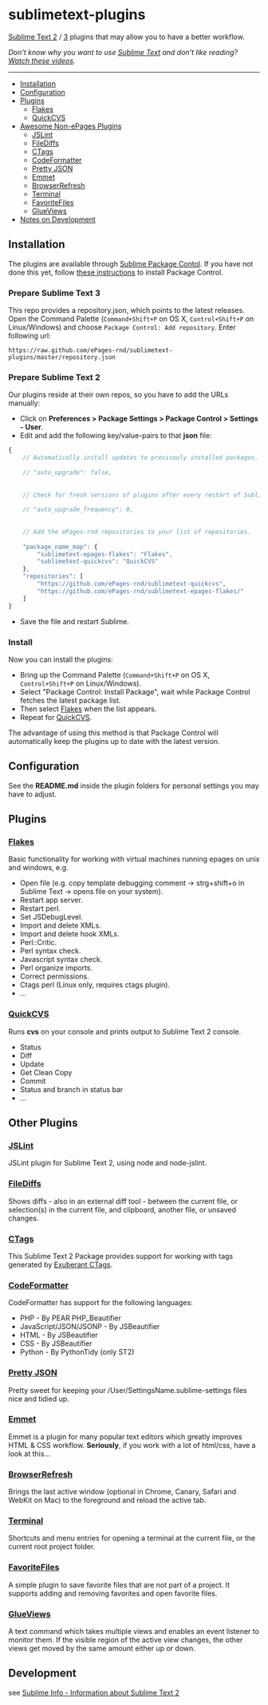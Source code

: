 sublimetext-plugins
=================

[Sublime Text 2](http://www.sublimetext.com/2) / [3](http://www.sublimetext.com/3) plugins that may allow you to have a better workflow.

*Don't know why you want to use [Sublime Text](http://www.sublimetext.com) and don't like reading? [Watch these videos](https://tutsplus.com/course/improve-workflow-in-sublime-text-2/).*

---

- [Installation](#installation)
- [Configuration](#configuration)
- [Plugins](#plugins)
  - [Flakes](#flakes)
  - [QuickCVS](#quickcvs)
- [Awesome Non-ePages Plugins](#other-plugins)
  - [JSLint](#jslint)
  - [FileDiffs](#filediffs)
  - [CTags](#ctags)
  - [CodeFormatter](#codeformatter)
  - [Pretty JSON](#pretty-json)
  - [Emmet](#emmet)
  - [BrowserRefresh](#browserrefresh)
  - [Terminal](#terminal)
  - [FavoriteFiles](#favoritefiles)
  - [GlueViews](#glueviews)
- [Notes on Development](#development)

Installation
------------
The plugins are available through [Sublime Package Contol](http://wbond.net/sublime_packages/package_control). If you have not done this yet, follow [these instructions](http://wbond.net/sublime_packages/package_control/installation) to install Package Control.


### Prepare Sublime Text 3

This repo provides a repository.json, which points to the latest releases. Open the Command Palette (`Command+Shift+P` on OS X, `Control+Shift+P` on Linux/Windows) and choose `Package Control: Add repository`. Enter following url:

```
https://raw.github.com/ePages-rnd/sublimetext-plugins/master/repository.json
```

### Prepare Sublime Text 2

Our plugins reside at their own repos, so you have to add the URLs manually:

* Click on **Preferences > Package Settings > Package Control > Settings - User**.
* Edit and add the following key/value-pairs to that **json** file:

```js
{   
    // Automatically install updates to previsouly installed packages. Default is true.
    
    // "auto_upgrade": false,
    
    
    // Check for fresh versions of plugins after every restart of Sublime Text.
    
    // "auto_upgrade_frequency": 0,
    
    
    // Add the ePages-rnd repositories to your list of repositories.
    
    "package_name_map": {
        "sublimetext-epages-flakes": "Flakes",
        "sublimetext-quickcvs": "QuickCVS"
    },
    "repositories": [
        "https://github.com/ePages-rnd/sublimetext-quickcvs",
        "https://github.com/ePages-rnd/sublimetext-epages-flakes/"
    ]
}
```

* Save the file and restart Sublime.

### Install

Now you can install the plugins:

* Bring up the Command Palette (`Command+Shift+P` on OS X, `Control+Shift+P` on Linux/Windows). 
* Select "Package Control: Install Package", wait while Package Control fetches the latest package list. 
* Then select [Flakes](https://github.com/ePages-rnd/sublimetext-epages-flakes) when the list appears.
* Repeat for [QuickCVS](https://github.com/ePages-rnd/sublimetext-quickcvs). 

The advantage of using this method is that Package Control will automatically keep the plugins up to date with the latest version.

Configuration
--------------
See the **README.md** inside the plugin folders for personal settings you may have to adjust.

Plugins
--------
### [Flakes](https://github.com/ePages-rnd/sublimetext-epages-flakes)
Basic functionality for working with virtual machines running epages on unix and windows, e.g.

* Open file (e.g. copy template debugging comment -> strg+shift+o in Sublime Text -> opens file on your system).
* Restart app server.
* Restart perl.
* Set JSDebugLevel.
* Import and delete XMLs.
* Import and delete hook XMLs.
* Perl::Critic.
* Perl syntax check.
* Javascript syntax check.
* Perl organize imports.
* Correct permissions.
* Ctags perl (Linux only, requires ctags plugin).
* ...

### [QuickCVS](https://github.com/ePages-rnd/sublimetext-quickcvs)
Runs **cvs** on your console and prints output to Sublime Text 2 console.

* Status
* Diff
* Update
* Get Clean Copy
* Commit
* Status and branch in status bar
* ...

Other Plugins
--------
### [JSLint](https://github.com/janraasch/Sublime-JSLint)
JSLint plugin for Sublime Text 2, using node and node-jslint.

### [FileDiffs](https://github.com/colinta/SublimeFileDiffs)
Shows diffs - also in an external diff tool - between the current file, or selection(s) in the current file, and clipboard, another file, or unsaved changes.

### [CTags](https://github.com/SublimeText/CTags)
This Sublime Text 2 Package provides support for working with tags generated by [Exuberant CTags](http://ctags.sourceforge.net/).

### [CodeFormatter](https://github.com/akalongman/sublimetext-codeformatter)
CodeFormatter has support for the following languages:

* PHP - By PEAR PHP_Beautifier
* JavaScript/JSON/JSONP - By JSBeautifier
* HTML - By JSBeautifier
* CSS - By JSBeautifier
* Python - By PythonTidy (only ST2)

### [Pretty JSON](https://github.com/dzhibas/SublimePrettyJson)
Pretty sweet for keeping your /User/SettingsName.sublime-settings files nice and tidied up.

### [Emmet](http://emmet.io/)
Emmet is a plugin for many popular text editors which greatly improves HTML & CSS workflow. **Seriously**, if you work with a lot of html/css, have a look at this...

### [BrowserRefresh](https://github.com/gcollazo/BrowserRefresh-Sublime)
Brings the last active window (optional in Chrome, Canary, Safari and WebKit on Mac) to the foreground and reload the active tab.

### [Terminal](http://wbond.net/sublime_packages/terminal)
Shortcuts and menu entries for opening a terminal at the current file, or the current root project folder.

### [FavoriteFiles](https://github.com/facelessuser/FavoriteFiles)
A simple plugin to save favorite files that are not part of a project. It supports adding and removing favorites and open favorite files.

### [GlueViews](http://www.youtube.com/watch?v=ChXgMR-9eCE)
A text command which takes multiple views and enables an event listener to monitor them. If the visible region of the active view changes, the other views get moved by the same amount either up or down.

Development
----------
see [Sublime Info - Information about Sublime Text 2](http://sublimetext.info/)
